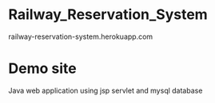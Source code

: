 # Railway_Reservation_System
railway-reservation-system.herokuapp.com
# Demo site
Java web application using jsp servlet and mysql database

